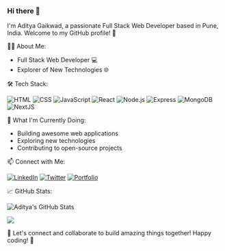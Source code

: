 ### Hi there 👋

I'm Aditya Gaikwad, a passionate Full Stack Web Developer based in Pune, India. Welcome to my GitHub profile! 🚀

👨‍💻 About Me:


- Full Stack Web Developer 💻
- Explorer of New Technologies 🌐

🛠️ Tech Stack:


![HTML](https://img.shields.io/badge/HTML-5-orange?style=for-the-badge&logo=html5)
![CSS](https://img.shields.io/badge/CSS-3-blue?style=for-the-badge&logo=css3)
![JavaScript](https://img.shields.io/badge/JavaScript-ES6-yellow?style=for-the-badge&logo=javascript)
![React](https://img.shields.io/badge/React-16.8-blue?style=for-the-badge&logo=react)
![Node.js](https://img.shields.io/badge/Node.js-v14.0-green?style=for-the-badge&logo=node.js)
![Express](https://img.shields.io/badge/Express-v4.17.1-lightgrey?style=for-the-badge&logo=express)
![MongoDB](https://img.shields.io/badge/MongoDB-Latest-green?style=for-the-badge&logo=mongodb)
![NextJS](https://img.shields.io/badge/Next.js-%23000000.svg?&style=for-the-badge&logo=next.js&logoColor=white)


🚀 What I'm Currently Doing:


- Building awesome web applications
- Exploring new technologies
- Contributing to open-source projects

📫 Connect with Me:


[![LinkedIn](https://img.shields.io/badge/LinkedIn-Aditya%20Gaikwad-blue?style=flat-square&logo=linkedin)](https://www.linkedin.com/in/adigaikwad/)
[![Twitter](https://img.shields.io/badge/Twitter-@ad1tya_gaikwad-blue?style=flat-square&logo=twitter)](https://twitter.com/ad1tya_gaikwad)
[![Portfolio](https://img.shields.io/badge/Portfolio-adigaikwad.netlify.app-orange?style=flat-square&logo=google-chrome)](https://adigaikwad.netlify.app/)

📈 GitHub Stats: 


![Aditya's GitHub Stats](https://adigaikwad-git-stats.vercel.app/api?username=adigaikwad&theme=tokyonight&hide_border=true&include_all_commits=true&count_private=true)
<br/>

![](https://github-readme-streak-stats.herokuapp.com/?user=adigaikwad&theme=tokyonight&hide_border=true)<br/>



🌟 Let's connect and collaborate to build amazing things together! Happy coding! 🚀

<!--
**AdiGaikwad/AdiGaikwad** is a ✨ _special_ ✨ repository because its `README.md` (this file) appears on your GitHub profile.

Here are some ideas to get you started:

- 🔭 I’m currently working on ...
- 🌱 I’m currently learning ...
- 👯 I’m looking to collaborate on ...
- 🤔 I’m looking for help with ...
- 💬 Ask me about ...
- 📫 How to reach me: ...
- 😄 Pronouns: ...
- ⚡ Fun fact: ...
-->
